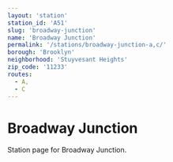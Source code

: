 ```yaml
---
layout: 'station'
station_id: 'A51'
slug: 'broadway-junction'
name: 'Broadway Junction'
permalink: '/stations/broadway-junction-a,c/'
borough: 'Brooklyn'
neighborhood: 'Stuyvesant Heights'
zip_code: '11233'
routes:
  - A,
  - C
---
```

# Broadway Junction

Station page for Broadway Junction.
